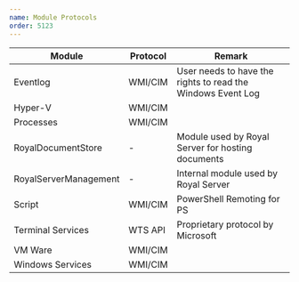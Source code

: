```yaml
---
name: Module Protocols
order: 5123
---
```


| Module                | Protocol | Remark                                                      |
| --------------------- | -------- | ----------------------------------------------------------- |
| Eventlog              | WMI/CIM  | User needs to have the rights to read the Windows Event Log |
| Hyper-V               | WMI/CIM  |                                                             |
| Processes             | WMI/CIM  |                                                             |
| RoyalDocumentStore    | -        | Module used by Royal Server for hosting documents           |
| RoyalServerManagement | -        | Internal module used by Royal Server                        |
| Script                | WMI/CIM  | PowerShell Remoting for PS                                  |
| Terminal Services     | WTS API  | Proprietary protocol by Microsoft                           |
| VM Ware               | WMI/CIM  |                                                             |
| Windows Services      | WMI/CIM  |                                                             |
